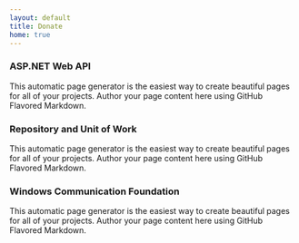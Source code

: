 ```yaml
---
layout: default
title: Donate
home: true
---
```


### ASP.NET Web API
This automatic page generator is the easiest way to create beautiful pages for all of your projects. Author your page content here using GitHub Flavored Markdown.

### Repository and Unit of Work
This automatic page generator is the easiest way to create beautiful pages for all of your projects. Author your page content here using GitHub Flavored Markdown.

### Windows Communication Foundation
This automatic page generator is the easiest way to create beautiful pages for all of your projects. Author your page content here using GitHub Flavored Markdown.

